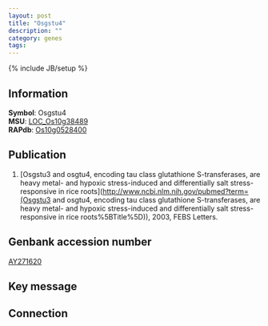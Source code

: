 ```yaml
---
layout: post
title: "Osgstu4"
description: ""
category: genes
tags: 
---
```

{% include JB/setup %}

## Information
__Symbol__: Osgstu4  
__MSU__: [LOC_Os10g38489](http://rice.plantbiology.msu.edu/cgi-bin/ORF_infopage.cgi?orf=LOC_Os10g38489)  
__RAPdb__: [Os10g0528400](http://rapdb.dna.affrc.go.jp/viewer/gbrowse_details/irgsp1?name=Os10g0528400)  

## Publication
1. [Osgstu3 and osgtu4, encoding tau class glutathione S-transferases, are heavy metal- and hypoxic stress-induced and differentially salt stress-responsive in rice roots](http://www.ncbi.nlm.nih.gov/pubmed?term=(Osgstu3 and osgtu4, encoding tau class glutathione S-transferases, are heavy metal- and hypoxic stress-induced and differentially salt stress-responsive in rice roots%5BTitle%5D)), 2003, FEBS Letters.

## Genbank accession number
[AY271620](http://www.ncbi.nlm.nih.gov/nuccore/AY271620)

## Key message

## Connection


